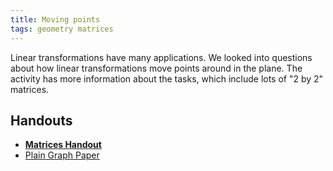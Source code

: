 ```yaml
---
title: Moving points
tags: geometry matrices
---
```


Linear transformations have many applications. We looked into questions about how linear transformations move points around in the plane. The activity has more information about the tasks, which include lots of "2 by 2" matrices.<!--more-->

<h2>Handouts</h2>
<ul>
<li><strong><a href="https://math.boisestate.edu/circle/wp-content/uploads/sites/10/2015/04/Matrices-Handout.pdf">Matrices Handout</a></strong></li>
<li><a href="https://math.boisestate.edu/circle/wp-content/uploads/sites/10/2015/04/plain-graph-paper.pdf">Plain Graph Paper</a></li>
</ul>
